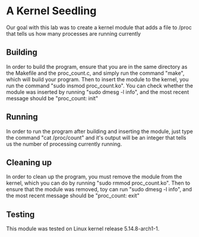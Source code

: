 # A Kernel Seedling
Our goal with this lab was to create a kernel module that adds a file to /proc that tells us how many processes are running currently

## Building
In order to build the program, ensure that you are in the same directory as the Makefile and the proc_count.c, and simply run the command "make", which will build your program. Then to insert the module to the kernel, you run the command "sudo insmod proc_count.ko". You can check whether the module was inserted by running "sudo dmesg -l info", and the most recent message should be "proc_count: init"

## Running
In order to run the program after building and inserting the module, just type the command "cat /proc/count" and it's output will be an integer that tells us the number of processing currently running.

## Cleaning up
In order to clean up the program, you must remove the module from the kernel, which you can do by running "sudo rmmod proc_count.ko". Then to ensure that the module was removed, toy can run "sudo dmesg -l info", and the most recent message should be "proc_count: exit"

## Testing
This module was tested on Linux kernel release 5.14.8-arch1-1.